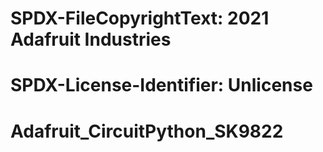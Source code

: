 # SPDX-FileCopyrightText: 2021 Adafruit Industries
#
# SPDX-License-Identifier: Unlicense

# Adafruit_CircuitPython_SK9822
